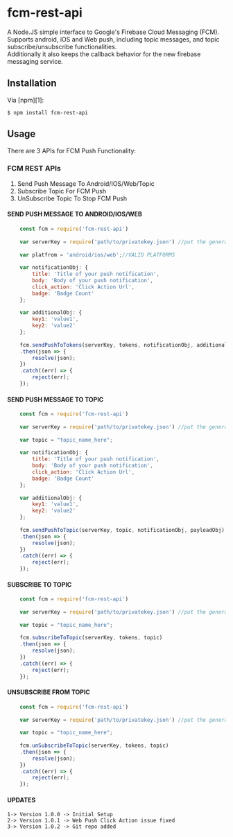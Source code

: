 fcm-rest-api
========

A Node.JS simple interface to Google's Firebase Cloud Messaging (FCM). Supports android, iOS and Web push, including topic messages, and topic subscribe/unsubscribe functionalities.  
Additionally it also keeps the callback behavior for the new firebase messaging service. 

## Installation

Via [npm][1]:

    $ npm install fcm-rest-api

## Usage

There are 3 APIs for FCM Push Functionality:
### FCM REST APIs 
   1. Send Push Message To Android/IOS/Web/Topic
   2. Subscribe Topic For FCM Push
   2. UnSubscribe Topic To Stop FCM Push
   

#### SEND PUSH MESSAGE TO ANDROID/IOS/WEB
```js
    const fcm = require('fcm-rest-api')
    
    var serverKey = require('path/to/privatekey.json') //put the generated private key path here  
	
	var platfrom = 'android/ios/web';//VALID PLATFORMS
	
	var notificationObj: {
		title: 'Title of your push notification', 
		body: 'Body of your push notification', 
		click_action: 'Click Action Url', 
		badge: 'Badge Count'
	};
	
	var additionalObj: {
		key1: 'value1', 
		key2: 'value2' 
	};
    
    fcm.sendPushToTokens(serverKey, tokens, notificationObj, additionalObj, 'android')
	.then(json => {
		resolve(json);
	})
	.catch((err) => {
		reject(err);
	});
```


#### SEND PUSH MESSAGE TO TOPIC
```js
    const fcm = require('fcm-rest-api')
    
    var serverKey = require('path/to/privatekey.json') //put the generated private key path here    
	
	var topic = "topic_name_here";
	
	var notificationObj: {
		title: 'Title of your push notification', 
		body: 'Body of your push notification', 
		click_action: 'Click Action Url', 
		badge: 'Badge Count'
	};
	
	var additionalObj: {
		key1: 'value1', 
		key2: 'value2' 
	};
    
    fcm.sendPushToTopic(serverKey, topic, notificationObj, payloadObj)
	.then(json => {
		resolve(json);
	})
	.catch((err) => {
		reject(err);
	});
```



#### SUBSCRIBE TO TOPIC
```js
    const fcm = require('fcm-rest-api')
    
    var serverKey = require('path/to/privatekey.json') //put the generated private key path here    
	
	var topic = "topic_name_here";
    
    fcm.subscribeToTopic(serverKey, tokens, topic)
	.then(json => {
		resolve(json);
	})
	.catch((err) => {
		reject(err);
	});
```



#### UNSUBSCRIBE FROM TOPIC
```js
    const fcm = require('fcm-rest-api')
    
    var serverKey = require('path/to/privatekey.json') //put the generated private key path here    
	
	var topic = "topic_name_here";
    
    fcm.unSubscribeToTopic(serverKey, tokens, topic)
	.then(json => {
		resolve(json);
	})
	.catch((err) => {
		reject(err);
	});
```

#### UPDATES
	1-> Version 1.0.0 -> Initial Setup
	2-> Version 1.0.1 -> Web Push Click Action issue fixed
	3-> Version 1.0.2 -> Git repo added
